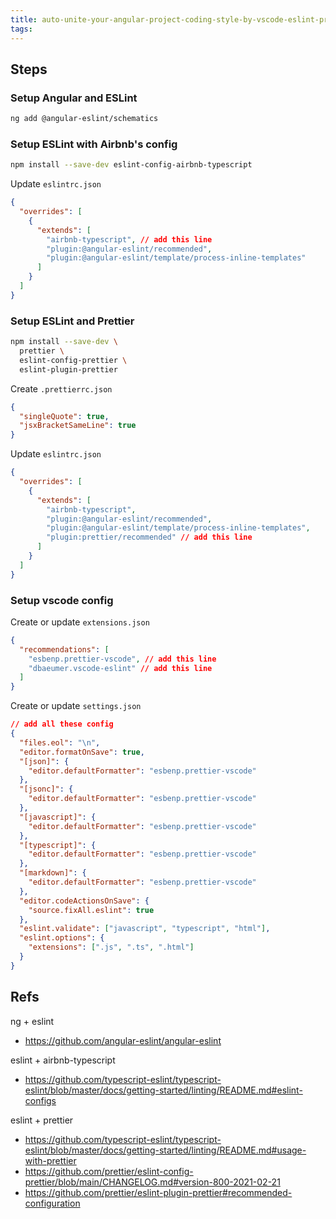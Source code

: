 ```yaml
---
title: auto-unite-your-angular-project-coding-style-by-vscode-eslint-prettier
tags:
---
```


## Steps

### Setup Angular and ESLint

```sh
ng add @angular-eslint/schematics
```

### Setup ESLint with Airbnb's config

```sh
npm install --save-dev eslint-config-airbnb-typescript
```

Update `eslintrc.json`

```json
{
  "overrides": [
    {
      "extends": [
        "airbnb-typescript", // add this line
        "plugin:@angular-eslint/recommended",
        "plugin:@angular-eslint/template/process-inline-templates"
      ]
    }
  ]
}
```

### Setup ESLint and Prettier

```sh
npm install --save-dev \
  prettier \
  eslint-config-prettier \
  eslint-plugin-prettier
```

Create `.prettierrc.json`

```json
{
  "singleQuote": true,
  "jsxBracketSameLine": true
}
```

Update `eslintrc.json`

```json
{
  "overrides": [
    {
      "extends": [
        "airbnb-typescript",
        "plugin:@angular-eslint/recommended",
        "plugin:@angular-eslint/template/process-inline-templates",
        "plugin:prettier/recommended" // add this line
      ]
    }
  ]
}
```

### Setup vscode config

Create or update `extensions.json`

```json
{
  "recommendations": [
    "esbenp.prettier-vscode", // add this line
    "dbaeumer.vscode-eslint" // add this line
  ]
}

```

Create or update `settings.json`

```json
// add all these config
{
  "files.eol": "\n",
  "editor.formatOnSave": true,
  "[json]": {
    "editor.defaultFormatter": "esbenp.prettier-vscode"
  },
  "[jsonc]": {
    "editor.defaultFormatter": "esbenp.prettier-vscode"
  },
  "[javascript]": {
    "editor.defaultFormatter": "esbenp.prettier-vscode"
  },
  "[typescript]": {
    "editor.defaultFormatter": "esbenp.prettier-vscode"
  },
  "[markdown]": {
    "editor.defaultFormatter": "esbenp.prettier-vscode"
  },
  "editor.codeActionsOnSave": {
    "source.fixAll.eslint": true
  },
  "eslint.validate": ["javascript", "typescript", "html"],
  "eslint.options": {
    "extensions": [".js", ".ts", ".html"]
  }
}
```

## Refs

ng + eslint

- <https://github.com/angular-eslint/angular-eslint>

eslint + airbnb-typescript

- <https://github.com/typescript-eslint/typescript-eslint/blob/master/docs/getting-started/linting/README.md#eslint-configs>

eslint + prettier

- <https://github.com/typescript-eslint/typescript-eslint/blob/master/docs/getting-started/linting/README.md#usage-with-prettier>
- <https://github.com/prettier/eslint-config-prettier/blob/main/CHANGELOG.md#version-800-2021-02-21>
- <https://github.com/prettier/eslint-plugin-prettier#recommended-configuration>

